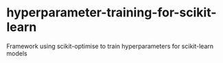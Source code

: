 # hyperparameter-training-for-scikit-learn
Framework using scikit-optimise to train hyperparameters for scikit-learn models
